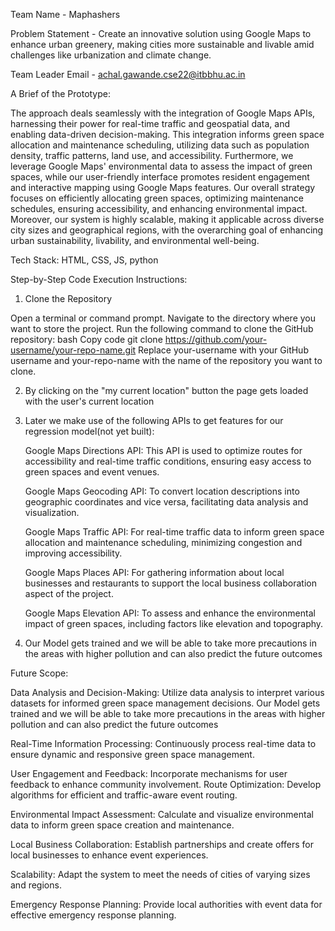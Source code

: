 
Team Name - Maphashers

Problem Statement - Create an innovative solution using Google Maps to enhance urban greenery, making cities more sustainable and livable amid challenges like urbanization and climate change.

Team Leader Email - achal.gawande.cse22@itbbhu.ac.in

A Brief of the Prototype:

The approach deals seamlessly with  the integration of Google Maps APIs, harnessing their power for real-time traffic and geospatial data, and enabling data-driven decision-making. This integration informs green space allocation and maintenance scheduling, utilizing data such as population density, traffic patterns, land use, and accessibility. Furthermore, we leverage Google Maps' environmental data to assess the impact of green spaces, while our user-friendly interface promotes resident engagement and interactive mapping using Google Maps features. Our overall strategy focuses on efficiently allocating green spaces, optimizing maintenance schedules, ensuring accessibility, and enhancing environmental impact. Moreover, our system is highly scalable, making it applicable across diverse city sizes and geographical regions, with the overarching goal of enhancing urban sustainability, livability, and environmental well-being.

Tech Stack:
HTML, CSS, JS, python

Step-by-Step Code Execution Instructions:
1. Clone the Repository

  Open a terminal or command prompt.
  Navigate to the directory where you want to store the project.
  Run the following command to clone the GitHub repository:
  bash
  Copy code
  git clone https://github.com/your-username/your-repo-name.git
  Replace your-username with your GitHub username and your-repo-name with the name of the repository you want 
  to clone.

2. By clicking on the "my current location" button the page gets loaded with the user's current location
   
3. Later we make use of the following APIs to get features for our regression model(not yet built):
   
   Google Maps Directions API: This API is used to optimize routes for accessibility and real-time traffic       conditions, ensuring easy access to green spaces and event venues.
   
   Google Maps Geocoding API: To convert location descriptions into geographic coordinates and vice versa,       facilitating data analysis and visualization.
   
   Google Maps Traffic API: For real-time traffic data to inform green space allocation and maintenance          scheduling, minimizing congestion and improving accessibility.
   
   Google Maps Places API: For gathering information about local businesses and restaurants to support the       local business collaboration aspect of the project.
   
   Google Maps Elevation API: To assess and enhance the environmental impact of green spaces, including          factors like elevation and topography.

4. Our Model gets trained and we will be able to take more precautions in the areas with higher pollution and 
   can also predict the future outcomes
   

Future Scope:

Data Analysis and Decision-Making: Utilize data analysis to interpret various datasets for informed green space management decisions. Our Model gets trained and we will be able to take more precautions in the areas with higher pollution and can also predict the future outcomes

Real-Time Information Processing: Continuously process real-time data to ensure dynamic and responsive green space management.

User Engagement and Feedback: Incorporate mechanisms for user feedback to enhance community involvement.
Route Optimization: Develop algorithms for efficient and traffic-aware event routing.

Environmental Impact Assessment: Calculate and visualize environmental data to inform green space creation and maintenance.

Local Business Collaboration: Establish partnerships and create offers for local businesses to enhance event experiences.

Scalability: Adapt the system to meet the needs of cities of varying sizes and regions.

Emergency Response Planning: Provide local authorities with event data for effective emergency response planning.
